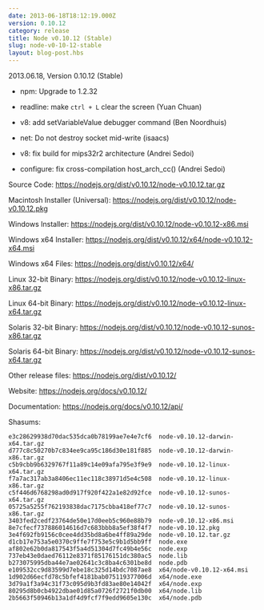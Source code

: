 ```yaml
---
date: 2013-06-18T18:12:19.000Z
version: 0.10.12
category: release
title: Node v0.10.12 (Stable)
slug: node-v0-10-12-stable
layout: blog-post.hbs
---
```


2013.06.18, Version 0.10.12 (Stable)

* npm: Upgrade to 1.2.32

* readline: make `ctrl + L` clear the screen (Yuan Chuan)

* v8: add setVariableValue debugger command (Ben Noordhuis)

* net: Do not destroy socket mid-write (isaacs)

* v8: fix build for mips32r2 architecture (Andrei Sedoi)

* configure: fix cross-compilation host_arch_cc() (Andrei Sedoi)

Source Code: https://nodejs.org/dist/v0.10.12/node-v0.10.12.tar.gz

Macintosh Installer (Universal): https://nodejs.org/dist/v0.10.12/node-v0.10.12.pkg

Windows Installer: https://nodejs.org/dist/v0.10.12/node-v0.10.12-x86.msi

Windows x64 Installer: https://nodejs.org/dist/v0.10.12/x64/node-v0.10.12-x64.msi

Windows x64 Files: https://nodejs.org/dist/v0.10.12/x64/

Linux 32-bit Binary: https://nodejs.org/dist/v0.10.12/node-v0.10.12-linux-x86.tar.gz

Linux 64-bit Binary: https://nodejs.org/dist/v0.10.12/node-v0.10.12-linux-x64.tar.gz

Solaris 32-bit Binary: https://nodejs.org/dist/v0.10.12/node-v0.10.12-sunos-x86.tar.gz

Solaris 64-bit Binary: https://nodejs.org/dist/v0.10.12/node-v0.10.12-sunos-x64.tar.gz

Other release files: https://nodejs.org/dist/v0.10.12/

Website: https://nodejs.org/docs/v0.10.12/

Documentation: https://nodejs.org/docs/v0.10.12/api/

Shasums:

```
e3c28629938d70dac535dca0b78199ae7e4e7cf6  node-v0.10.12-darwin-x64.tar.gz
d777c8c50270b7c834ee9ca95c186d30e181f885  node-v0.10.12-darwin-x86.tar.gz
c5b9cbb9b6329767f11a89c14e09afa795e3f9e9  node-v0.10.12-linux-x64.tar.gz
f7a7ac317ab3a8406ec11ec118c38971d5e4c508  node-v0.10.12-linux-x86.tar.gz
c5f446d6768298ad0d917f920f422a1e82d92fce  node-v0.10.12-sunos-x64.tar.gz
05725a5255f762193838dac7175cbba418ef77c7  node-v0.10.12-sunos-x86.tar.gz
3403fed2cedf23764de50e17d0eeb5c960e88b79  node-v0.10.12-x86.msi
8e7cfecf737886014616d7c683bbb8a5ef38f4f7  node-v0.10.12.pkg
3e4f692fb9156c0cee4dd35bd8a6be4ff89a29de  node-v0.10.12.tar.gz
d1cb17e753a5e0370c9ffe7f753e5c9b1d5bb9ff  node.exe
af802e62b0da817543f5a4d51304d7fc49b4e56c  node.exp
737eb43e0daed76112e8371f85176151dc380ac5  node.lib
b273075995dba44e7ae02641c3c8ba4c6301be8d  node.pdb
e109532cc9d83599d7ebe18c325d14bdc7087ae8  x64/node-v0.10.12-x64.msi
1d902d66ecfd78c5bfef4181bab075119377006d  x64/node.exe
3d79a1f3a94c31f73c095d9b3fd83ae80e14042f  x64/node.exp
80295d8b0cb4922dbae01d85a0726f2721f0db00  x64/node.lib
2b5663f50946b13a1df4d9fcf7f9edd9605e130c  x64/node.pdb
```
